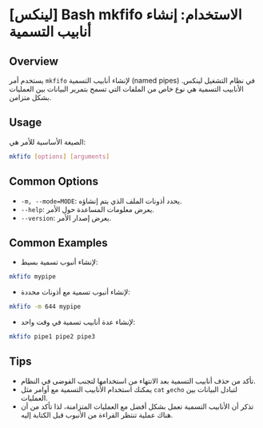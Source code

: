 # [لينكس] Bash mkfifo الاستخدام: إنشاء أنابيب التسمية

## Overview
يستخدم أمر `mkfifo` لإنشاء أنابيب التسمية (named pipes) في نظام التشغيل لينكس. الأنابيب التسمية هي نوع خاص من الملفات التي تسمح بتمرير البيانات بين العمليات بشكل متزامن.

## Usage
الصيغة الأساسية للأمر هي:
```bash
mkfifo [options] [arguments]
```

## Common Options
- `-m, --mode=MODE`: يحدد أذونات الملف الذي يتم إنشاؤه.
- `--help`: يعرض معلومات المساعدة حول الأمر.
- `--version`: يعرض إصدار الأمر.

## Common Examples
- لإنشاء أنبوب تسمية بسيط:
```bash
mkfifo mypipe
```

- لإنشاء أنبوب تسمية مع أذونات محددة:
```bash
mkfifo -m 644 mypipe
```

- لإنشاء عدة أنابيب تسمية في وقت واحد:
```bash
mkfifo pipe1 pipe2 pipe3
```

## Tips
- تأكد من حذف أنابيب التسمية بعد الانتهاء من استخدامها لتجنب الفوضى في النظام.
- يمكنك استخدام الأنابيب التسمية مع أوامر مثل `cat` و`echo` لتبادل البيانات بين العمليات.
- تذكر أن الأنابيب التسمية تعمل بشكل أفضل مع العمليات المتزامنة، لذا تأكد من أن هناك عملية تنتظر القراءة من الأنبوب قبل الكتابة إليه.